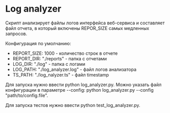 # Log analyzer
Скрипт анализирует файлы логов интерфейса веб-сервиса и составляет файл отчета, в который включены REPOR_SIZE самых медленных запросов.

Конфигурация по умолчанию:

* REPORT_SIZE: 1000 - количество строк в отчете
* REPORT_DIR: "./reports" - папка с отчетами
* LOG_DIR: "./log" - папка с логами
* LOG_PATH: "./log_analyzer.log" - файл логов анализатора
* TS_PATH: "./log_nalyzer.ts" - файл timestamp

Для запуска нужно ввести python log_analyzer.py. Можно указать файл конфигурации в параметре --config: python log_analyzer.py --config "path/to/config.file".

Для запуска тестов нужно ввести python test_log_analyzer.py.
